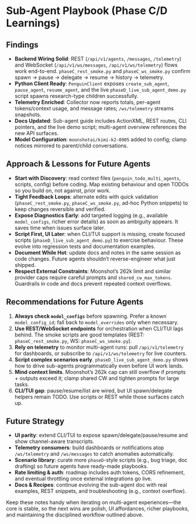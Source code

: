 # Sub-Agent Playbook (Phase C/D Learnings)

## Findings

- **Backend Wiring Solid**: REST (`/api/v1/agents`, `/messages`, `/telemetry`) and WebSocket (`/api/v1/ws/messages`, `/api/v1/ws/telemetry`) flows work end-to-end. `phaseC_rest_smoke.py` and `phaseC_ws_smoke.py` confirm spawn → pause → delegate → resume → history → telemetry.
- **Python Client Ready**: `PenguinClient` exposes `create_sub_agent`, `pause_agent`, `resume_agent`, and the live `phaseD_live_sub_agent_demo.py` script spawns research-type children successfully.
- **Telemetry Enriched**: Collector now reports totals, per-agent tokens/context usage, and message rates; `/ws/telemetry` streams snapshots.
- **Docs Updated**: Sub-agent guide includes ActionXML, REST routes, CLI pointers, and the live demo script; multi-agent overview references the new API surfaces.
- **Model Configuration**: `moonshotai/kimi-k2-0905` added to config; clamp notices mirrored to parent/child conversations.

## Approach & Lessons for Future Agents

- **Start with Discovery**: read context files (`penguin_todo_multi_agents`, scripts, config) before coding. Map existing behaviour and open TODOs so you build on, not against, prior work.
- **Tight Feedback Loops**: alternate edits with quick validation (`phaseC_rest_smoke.py`, `phaseC_ws_smoke.py`, ad-hoc Python snippets) to keep changes reversible and verified.
- **Expose Diagnostics Early**: add targeted logging (e.g., available `model_configs`, richer error details) as soon as ambiguity appears. It saves time when issues surface later.
- **Script First, UI Later**: when CLI/TUI support is missing, create focused scripts (`phaseD_live_sub_agent_demo.py`) to exercise behaviour. These evolve into regression tests and documentation examples.
- **Document While Hot**: update docs and notes in the same session as code changes. Future agents shouldn’t reverse-engineer what just shipped.
- **Respect External Constraints**: Moonshot’s 262k limit and similar provider caps require careful prompts and `shared_cw_max_tokens`. Guardrails in code and docs prevent repeated context overflows.

## Recommendations for Future Agents

1. **Always check `model_configs`** before spawning. Prefer a known `model_config_id`; fall back to `model_overrides` only when necessary.
2. **Use REST/WebSocket endpoints** for orchestration when CLI/TUI lags behind. The smoke scripts are good templates (REST: `phaseC_rest_smoke.py`, WS: `phaseC_ws_smoke.py`).
3. **Rely on telemetry** to monitor multi-agent runs: pull `/api/v1/telemetry` for dashboards, or subscribe to `/api/v1/ws/telemetry` for live counters.
4. **Script complex scenarios early**. `phaseD_live_sub_agent_demo.py` shows how to drive sub-agents programmatically even before UI work lands.
5. **Mind context limits**. Moonshot’s 262k cap can still overflow if prompts + outputs exceed it; clamp shared CW and tighten prompts for large tasks.
6. **CLI/TUI gap**: pause/resume/list are wired, but UI spawn/delegate helpers remain TODO. Use scripts or REST while those surfaces catch up.

## Future Strategy

- **UI parity**: extend CLI/TUI to expose spawn/delegate/pause/resume and show channel-aware transcripts.
- **Telemetry consumers**: build dashboards or notifications atop `/ws/telemetry` and `/ws/messages` to catch anomalies automatically.
- **Scenario library**: curate more `phaseD`-style scripts (e.g., bug triage, doc drafting) so future agents have ready-made playbooks.
- **Rate limiting & auth**: roadmap includes auth tokens, CORS refinement, and eventual throttling once external integrations go live.
- **Docs & Recipes**: continue evolving the sub-agent doc with real examples, REST snippets, and troubleshooting (e.g., context overflow).

Keep these notes handy when iterating on multi-agent experiences—the core is stable, so the next wins are polish, UI affordances, richer playbooks, and maintaining the disciplined workflow outlined above.
